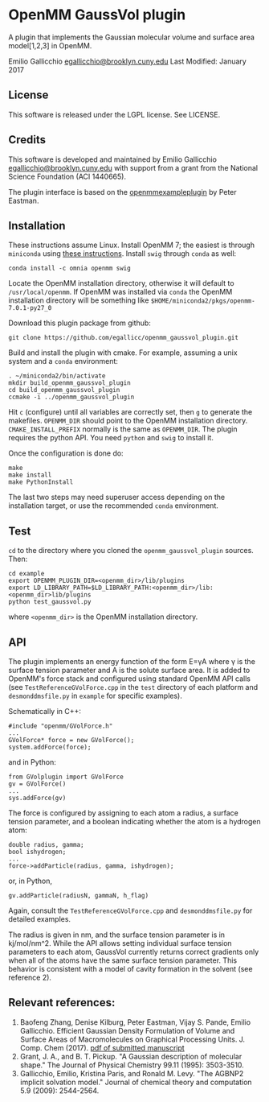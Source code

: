 # OpenMM GaussVol plugin

A plugin that implements the Gaussian molecular volume and surface area model[1,2,3] in OpenMM.

Emilio Gallicchio <egallicchio@brooklyn.cuny.edu>
Last Modified: January 2017


## License

This software is released under the LGPL license. See LICENSE.

## Credits

This software is developed and maintained by Emilio Gallicchio <egallicchio@brooklyn.cuny.edu> with support from a grant from the National Science Foundation (ACI 1440665).

The plugin interface is based on the [openmmexampleplugin](https://github.com/peastman/openmmexampleplugin) by Peter Eastman.

## Installation

These instructions assume Linux. Install OpenMM 7; the easiest is through `miniconda` using [these instructions](https://simtk.org/frs/download_start.php/file/4907/Conda%20installation%20instruction?group_id=161). Install `swig` through `conda` as well:

```
conda install -c omnia openmm swig
```

Locate the OpenMM installation directory, otherwise it will default to `/usr/local/openmm`. If OpenMM was installed via `conda` the OpenMM installation directory will be something like `$HOME/miniconda2/pkgs/openmm-7.0.1-py27_0`

Download this plugin package from github:

```
git clone https://github.com/egallicc/openmm_gaussvol_plugin.git
```

Build and install the plugin with cmake. For example, assuming a unix system and a `conda` environment:
```
. ~/miniconda2/bin/activate
mkdir build_openmm_gaussvol_plugin
cd build_openmm_gaussvol_plugin
ccmake -i ../openmm_gaussvol_plugin
```

Hit `c` (configure) until all variables are correctly set, then `g` to generate the makefiles. `OPENMM_DIR` should point to the OpenMM installation directory. `CMAKE_INSTALL_PREFIX` normally is the same as `OPENMM_DIR`. The plugin requires the python API. You need `python` and `swig` to install it.

Once the configuration is done do:

```
make
make install
make PythonInstall
```

The last two steps may need superuser access depending on the installation target, or use the recommended `conda` environment.

## Test

`cd` to the directory where you cloned the `openmm_gaussvol_plugin` sources. Then:

```
cd example
export OPENMM_PLUGIN_DIR=<openmm_dir>/lib/plugins
export LD_LIBRARY_PATH=$LD_LIBRARY_PATH:<openmm_dir>/lib:<openmm_dir>lib/plugins
python test_gaussvol.py
```

where `<openmm_dir>` is the OpenMM installation directory.

## API

The plugin implements an energy function of the form E=γA where γ is the surface tension parameter and A is the solute surface area. It is added to OpenMM's force stack and configured using standard OpenMM API calls (see `TestReferenceGVolForce.cpp` in the `test` directory of each platform and `desmonddmsfile.py` in `example` for specific examples).

Schematically in C++:
```
#include "openmm/GVolForce.h"
...
GVolForce* force = new GVolForce();
system.addForce(force);
```

and in Python:

```
from GVolplugin import GVolForce
gv = GVolForce()
...
sys.addForce(gv)
```

The force is configured by assigning to each atom a radius, a surface tension parameter, and a boolean indicating whether the atom is a hydrogen atom:

```
double radius, gamma;
bool ishydrogen;
...
force->addParticle(radius, gamma, ishydrogen);
```

or, in Python,

```
gv.addParticle(radiusN, gammaN, h_flag)
```

Again, consult the `TestReferenceGVolForce.cpp` and `desmonddmsfile.py` for detailed examples.

The radius is given in nm, and the surface tension parameter is in kj/mol/nm^2. While the API allows setting individual surface tension parameters to each atom, GaussVol currently returns correct gradients only when all of the atoms have the same surface tension parameter. This behavior is consistent with a model of cavity formation in the solvent (see reference 2).

## Relevant references:

1. Baofeng Zhang, Denise Kilburg, Peter Eastman, Vijay S. Pande, Emilio Gallicchio. Efficient Gaussian Density Formulation of Volume and Surface Areas of Macromolecules on Graphical Processing Units. J. Comp. Chem (2017). [pdf of submitted manuscript](http://www.compmolbiophysbc.org/publications)
2. Grant, J. A., and B. T. Pickup. "A Gaussian description of molecular shape." The Journal of Physical Chemistry 99.11 (1995): 3503-3510.
3. Gallicchio, Emilio, Kristina Paris, and Ronald M. Levy. "The AGBNP2 implicit solvation model." Journal of chemical theory and computation 5.9 (2009): 2544-2564.

